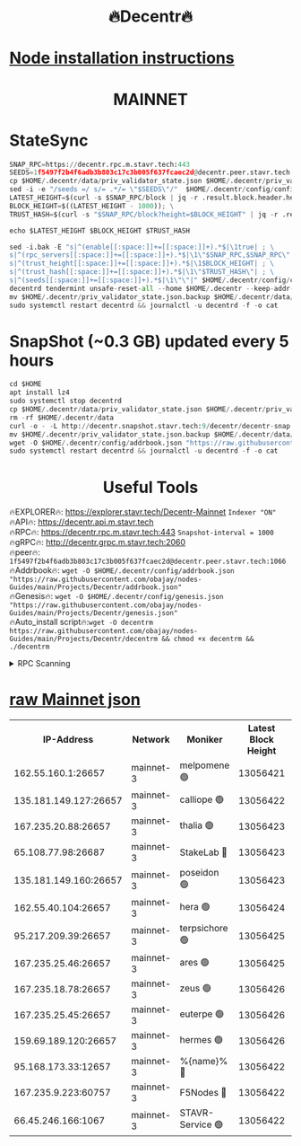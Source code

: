 <h1 align="center"> 🔥Decentr🔥</h1>

[Node installation instructions](https://github.com/obajay/nodes-Guides/tree/main/Projects/Decentr)
=
<h1 align="center"> MAINNET</h1>

# StateSync
```python
SNAP_RPC=https://decentr.rpc.m.stavr.tech:443
SEEDS=1f5497f2b4f6adb3b803c17c3b005f637fcaec2d@decentr.peer.stavr.tech:1066
cp $HOME/.decentr/data/priv_validator_state.json $HOME/.decentr/priv_validator_state.json.backup
sed -i -e "/seeds =/ s/= .*/= \"$SEEDS\"/"  $HOME/.decentr/config/config.toml
LATEST_HEIGHT=$(curl -s $SNAP_RPC/block | jq -r .result.block.header.height); \
BLOCK_HEIGHT=$((LATEST_HEIGHT - 1000)); \
TRUST_HASH=$(curl -s "$SNAP_RPC/block?height=$BLOCK_HEIGHT" | jq -r .result.block_id.hash)

echo $LATEST_HEIGHT $BLOCK_HEIGHT $TRUST_HASH

sed -i.bak -E "s|^(enable[[:space:]]+=[[:space:]]+).*$|\1true| ; \
s|^(rpc_servers[[:space:]]+=[[:space:]]+).*$|\1\"$SNAP_RPC,$SNAP_RPC\"| ; \
s|^(trust_height[[:space:]]+=[[:space:]]+).*$|\1$BLOCK_HEIGHT| ; \
s|^(trust_hash[[:space:]]+=[[:space:]]+).*$|\1\"$TRUST_HASH\"| ; \
s|^(seeds[[:space:]]+=[[:space:]]+).*$|\1\"\"|" $HOME/.decentr/config/config.toml
decentrd tendermint unsafe-reset-all --home $HOME/.decentr --keep-addr-book
mv $HOME/.decentr/priv_validator_state.json.backup $HOME/.decentr/data/priv_validator_state.json
sudo systemctl restart decentrd && journalctl -u decentrd -f -o cat
```
# SnapShot (~0.3 GB) updated every 5 hours
```python
cd $HOME
apt install lz4
sudo systemctl stop decentrd
cp $HOME/.decentr/data/priv_validator_state.json $HOME/.decentr/priv_validator_state.json.backup
rm -rf $HOME/.decentr/data
curl -o - -L http://decentr.snapshot.stavr.tech:9/decentr/decentr-snap.tar.lz4 | lz4 -c -d - | tar -x -C $HOME/.decentr --strip-components 2
mv $HOME/.decentr/priv_validator_state.json.backup $HOME/.decentr/data/priv_validator_state.json
wget -O $HOME/.decentr/config/addrbook.json "https://raw.githubusercontent.com/obajay/nodes-Guides/main/Projects/Decentr/addrbook.json"
sudo systemctl restart decentrd && journalctl -u decentrd -f -o cat
```

 <h1 align="center"> Useful Tools</h1>

🔥EXPLORER🔥:     https://explorer.stavr.tech/Decentr-Mainnet        `Indexer "ON"` \
🔥API🔥:          https://decentr.api.m.stavr.tech \
🔥RPC🔥:          https://decentr.rpc.m.stavr.tech:443              `Snapshot-interval = 1000` \
🔥gRPC🔥:         http://decentr.grpc.m.stavr.tech:2060 \
🔥peer🔥:         `1f5497f2b4f6adb3b803c17c3b005f637fcaec2d@decentr.peer.stavr.tech:1066` \
🔥Addrbook🔥:  `wget -O $HOME/.decentr/config/addrbook.json "https://raw.githubusercontent.com/obajay/nodes-Guides/main/Projects/Decentr/addrbook.json"` \
🔥Genesis🔥:  `wget -O $HOME/.decentr/config/genesis.json "https://raw.githubusercontent.com/obajay/nodes-Guides/main/Projects/Decentr/genesis.json"` \
🔥Auto_install script🔥:`wget -O decentrm https://raw.githubusercontent.com/obajay/nodes-Guides/main/Projects/Decentr/decentrm && chmod +x decentrm && ./decentrm`

<details>
<summary>RPC Scanning</summary>

<h2 align="center"> We scan nodes in real time every 4 hours. And we provide the final result of RPC endpoints.
We cannot influence the operation of these nodes in any way. </h2>


```python
If Voting Power is higher than 0 --> then the Node is a validator of the network and may be subject to attack and be a potential threat to the chain.
```
```python
We marked such validators with a red symbol
```

</details>

[raw Mainnet json](https://rpc-check.decentrm.stavr.tech/decentrm/rpc-decentrm-result.json)
=



<table><tr><th>IP-Address</th><th>Network</th><th>Moniker</th><th>Latest Block Height</th><th>Earliest Block Height</th><th>Catching Up</th><th>Tx Index</th><th>Voting Power</th><th>Scan Time</th></tr><tr><td>162.55.160.1:26657</td><td>mainnet-3</td><td>melpomene 🟢</td><td>13056421</td><td>1688950</td><td>False</td><td>on</td><td>0</td><td>2024-02-25T23:25:24.601799533UTC</td></tr><tr><td>135.181.149.127:26657</td><td>mainnet-3</td><td>calliope 🟢</td><td>13056422</td><td>1688950</td><td>False</td><td>on</td><td>0</td><td>2024-02-25T23:25:26.978172553UTC</td></tr><tr><td>167.235.20.88:26657</td><td>mainnet-3</td><td>thalia 🟢</td><td>13056423</td><td>1688950</td><td>False</td><td>on</td><td>0</td><td>2024-02-25T23:25:32.866250328UTC</td></tr><tr><td>65.108.77.98:26687</td><td>mainnet-3</td><td>StakeLab 🔴</td><td>13056423</td><td>1688950</td><td>False</td><td>on</td><td>5551549</td><td>2024-02-25T23:25:33.211406926UTC</td></tr><tr><td>135.181.149.160:26657</td><td>mainnet-3</td><td>poseidon 🟢</td><td>13056423</td><td>1688950</td><td>False</td><td>on</td><td>0</td><td>2024-02-25T23:25:37.965821976UTC</td></tr><tr><td>162.55.40.104:26657</td><td>mainnet-3</td><td>hera 🟢</td><td>13056424</td><td>1688950</td><td>False</td><td>on</td><td>0</td><td>2024-02-25T23:25:40.257466584UTC</td></tr><tr><td>95.217.209.39:26657</td><td>mainnet-3</td><td>terpsichore 🟢</td><td>13056425</td><td>1688950</td><td>False</td><td>on</td><td>0</td><td>2024-02-25T23:25:44.721432615UTC</td></tr><tr><td>167.235.25.46:26657</td><td>mainnet-3</td><td>ares 🟢</td><td>13056425</td><td>1688950</td><td>False</td><td>on</td><td>0</td><td>2024-02-25T23:25:49.116184815UTC</td></tr><tr><td>167.235.18.78:26657</td><td>mainnet-3</td><td>zeus 🟢</td><td>13056426</td><td>1688950</td><td>False</td><td>on</td><td>0</td><td>2024-02-25T23:25:51.388005253UTC</td></tr><tr><td>167.235.25.45:26657</td><td>mainnet-3</td><td>euterpe 🟢</td><td>13056426</td><td>1688950</td><td>False</td><td>on</td><td>0</td><td>2024-02-25T23:25:53.713906911UTC</td></tr><tr><td>159.69.189.120:26657</td><td>mainnet-3</td><td>hermes 🟢</td><td>13056426</td><td>1688950</td><td>False</td><td>on</td><td>0</td><td>2024-02-25T23:25:56.132961595UTC</td></tr><tr><td>95.168.173.33:12657</td><td>mainnet-3</td><td>%{name}% 🔴</td><td>13056422</td><td>8964001</td><td>False</td><td>on</td><td>4264529</td><td>2024-02-25T23:25:28.221631814UTC</td></tr><tr><td>167.235.9.223:60757</td><td>mainnet-3</td><td>F5Nodes 🔴</td><td>13056422</td><td>12380001</td><td>False</td><td>off</td><td>562</td><td>2024-02-25T23:25:28.482373057UTC</td></tr><tr><td>66.45.246.166:1067</td><td>mainnet-3</td><td>STAVR-Service 🟢</td><td>13056422</td><td>13055001</td><td>False</td><td>on</td><td>0</td><td>2024-02-25T23:25:27.645561775UTC</td></tr></table>
